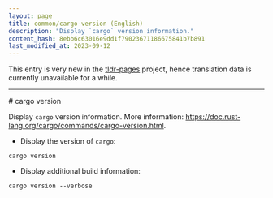 ```yaml
---
layout: page
title: common/cargo-version (English)
description: "Display `cargo` version information."
content_hash: 8ebb6c63016e9dd1f79023671186675841b7b891
last_modified_at: 2023-09-12
---
```


This entry is very new in the [tldr-pages](https://github.com/tldr-pages/tldr) project, hence translation data is currently unavailable for a while.

<hr># cargo version

Display `cargo` version information.
More information: <https://doc.rust-lang.org/cargo/commands/cargo-version.html>.

- Display the version of `cargo`:

`cargo version`

- Display additional build information:

`cargo version --verbose`
